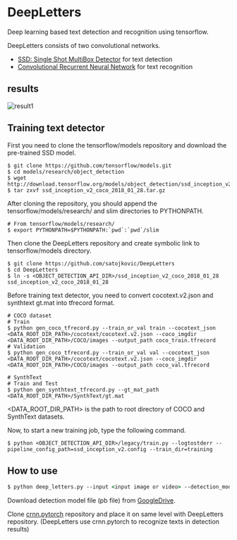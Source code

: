 # DeepLetters

Deep learning based text detection and recognition using tensorflow.

DeepLetters consists of two convolutional networks.
* [SSD: Single Shot MultiBox Detector](https://arxiv.org/abs/1512.02325) for text detection
* [Convolutional Recurrent Neural Network](https://arxiv.org/abs/1507.05717) for text recognition

## results

![result1](results/result.jpg)

## Training text detector

First you need to clone the tensorflow/models repository and download the pre-trained SSD model.

   ```
   $ git clone https://github.com/tensorflow/models.git
   $ cd models/research/object_detection
   $ wget http://download.tensorflow.org/models/object_detection/ssd_inception_v2_coco_2018_01_28.tar.gz
   $ tar zxvf ssd_inception_v2_coco_2018_01_28.tar.gz
   ```

After cloning the repository, you should append the tensorflow/models/research/ and slim directories to PYTHONPATH.

   ```
   # From tensorflow/models/research/
   $ export PYTHONPATH=$PYTHONPATH:`pwd`:`pwd`/slim
   ```

Then clone the DeepLetters repository and create symbolic link to tensorflow/models directory.

   ```
   $ git clone https://github.com/satojkovic/DeepLetters
   $ cd DeepLetters
   $ ln -s <OBJECT_DETECTION_API_DIR>/ssd_inception_v2_coco_2018_01_28 ssd_inception_v2_coco_2018_01_28
   ```

Before training text detector, you need to convert cocotext.v2.json and synthtext gt.mat into tfrecord format.

   ```
   # COCO dataset
   # Train
   $ python gen_coco_tfrecord.py --train_or_val train --cocotext_json <DATA_ROOT_DIR_PATH>/cocotext/cocotext.v2.json --coco_imgdir <DATA_ROOT_DIR_PATH>/COCO/images --output_path coco_train.tfrecord
   # Validation
   $ python gen_coco_tfrecord.py --train_or_val val --cocotext_json <DATA_ROOT_DIR_PATH>/cocotext/cocotext.v2.json --coco_imgdir <DATA_ROOT_DIR_PATH>/COCO/images --output_path coco_val.tfrecord

   # SynthText
   # Train and Test
   $ python gen_synthtext_tfrecord.py --gt_mat_path <DATA_ROOT_DIR_PATH>/SynthText/gt.mat
   ```

<DATA_ROOT_DIR_PATH> is the path to root directory of COCO and SynthText datasets.

Now, to start a new training job, type the following command.

   ```
   $ python <OBJECT_DETECTION_API_DIR>/legacy/train.py --logtostderr --pipeline_config_path=ssd_inception_v2.config --train_dir=training
   ```

## How to use

```csh
$ python deep_letters.py --input <input image or video> --detection_model_path <detection_model_pb> --detection_th <th> --recognition_model_path <recognition_model.pth>
```

Download detection model file (pb file) from [GoogleDrive](https://drive.google.com/open?id=1qXlfxkDdvW3dFS6NPZdC3VOmhb9DUsSf).

Clone [crnn.pytorch](https://github.com/meijieru/crnn.pytorch) repository and place it on same level with DeepLetters repository. (DeepLetters use crnn.pytorch to recognize texts in detection results)
